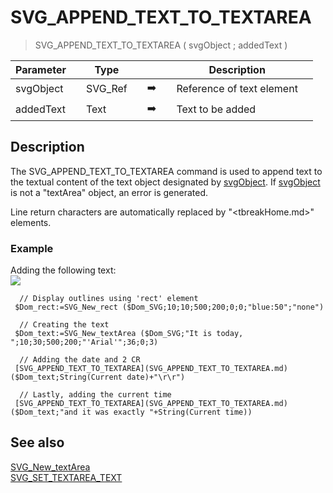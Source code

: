 <!-- SVG_APPEND_TEXT_TO_TEXTAREA ( svgObject ; text )
-> svgObject (Text)
-> text (Text) - String to write-->
# SVG_APPEND_TEXT_TO_TEXTAREA

> SVG_APPEND_TEXT_TO_TEXTAREA ( svgObject ; addedText )

| Parameter |     | Type |     |     |     | Description |     |
| --- | --- | --- | --- | --- | --- | --- | --- |
| svgObject |     | SVG_Ref |     | ➡️ |     | Reference of text element |     |
| addedText |     | Text |     | ➡️ |     | Text to be added |     |

## Description

The SVG_APPEND_TEXT_TO_TEXTAREA command is used to append text to the textual content of the text object designated by [svgObject](# "Reference of text element"). If [svgObject](# "Reference of text element") is not a "textArea" object, an error is generated.

Line return characters are automatically replaced by "&lt;tbreakHome.md&gt;" elements.

### Example  

Adding the following text:  
![](..Home.md..Home.mdpictureHome.md359222Home.mdpict359222.en.png)

```4d
  // Display outlines using 'rect' element  
 $Dom_rect:=SVG_New_rect ($Dom_SVG;10;10;500;200;0;0;"blue:50";"none")  
   
  // Creating the text  
 $Dom_text:=SVG_New_textArea ($Dom_SVG;"It is today, ";10;30;500;200;"'Arial'";36;0;3)  
   
  // Adding the date and 2 CR  
 [SVG_APPEND_TEXT_TO_TEXTAREA](SVG_APPEND_TEXT_TO_TEXTAREA.md) ($Dom_text;String(Current date)+"\r\r")  
   
  // Lastly, adding the current time  
 [SVG_APPEND_TEXT_TO_TEXTAREA](SVG_APPEND_TEXT_TO_TEXTAREA.md) ($Dom_text;"and it was exactly "+String(Current time))
```

## See also

[SVG_New_textArea](SVG_New_textArea.md)  
[SVG_SET_TEXTAREA_TEXT](SVG_SET_TEXTAREA_TEXT.md)
